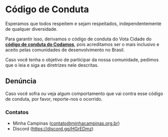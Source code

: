 # Código de Conduta

Esperamos que todos respeitem e sejam respeitados, independentemente de qualquer diversidade.

Para garantir isso, derivamos o código de conduta do Vota Cidade do [**código de conduta do Codamos**](https://www.codamos.club/codigo-de-conduta), pois acreditamos ser o mais inclusivo e aceito pelas comunidades de desenvolvimento no Brasil.

Caso você tenha o objetivo de participar da nossa comunidade, pedimos que o leia e siga as diretrizes nele descritas.

## Denúncia

Caso você sofra ou veja algum comportamento que vai contra esse código de conduta, por favor, reporte-nos o ocorrido.

### Contatos

- Minha Campinas (contato@minhacampinas.org.br)
- Discord (https://discord.gg/HGrEDmz)
